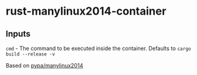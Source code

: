 # rust-manylinux2014-container

## Inputs

`cmd` - The command to be executed inside the container. Defaults to `cargo build --release -v`

Based on [pypa/manylinux2014](https://github.com/pypa/manylinux/tree/manylinux2014/)
